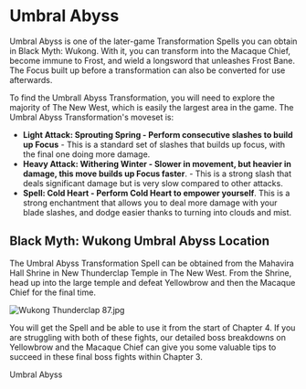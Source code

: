# Umbral Abyss

Umbral Abyss is one of the later-game Transformation Spells you can obtain in Black Myth: Wukong. With it, you can transform into the Macaque Chief, become immune to Frost, and wield a longsword that unleashes Frost Bane. The Focus built up before a transformation can also be converted for use afterwards. 

To find the Umbrall Abyss Transformation, you will need to explore the majority of The New West, which is easily the largest area in the game. The Umbral Abyss Transformation's moveset is: 

  * **Light Attack: Sprouting Spring - Perform consecutive slashes to build up Focus** \- This is a standard set of slashes that builds up focus, with the final one doing more damage.
  * **Heavy Attack: Withering Winter - Slower in movement, but heavier in damage, this move builds up Focus faster**. - This is a strong slash that deals significant damage but is very slow compared to other attacks.
  * **Spell: Cold Heart - Perform Cold Heart to empower yourself**. This is a strong enchantment that allows you to deal more damage with your blade slashes, and dodge easier thanks to turning into clouds and mist. 

## Black Myth: Wukong Umbral Abyss Location

The Umbral Abyss Transformation Spell can be obtained from the Mahavira Hall Shrine in New Thunderclap Temple in The New West. From the Shrine, head up into the large temple and defeat Yellowbrow and then the Macaque Chief for the final time. 

![Wukong Thunderclap 87.jpg](https://oyster.ignimgs.com/mediawiki/apis.ign.com/black-myth-wukong/e/ed/Wukong_Thunderclap_87.jpg)

You will get the Spell and be able to use it from the start of Chapter 4. If you are struggling with both of these fights, our detailed boss breakdowns on Yellowbrow and the Macaque Chief can give you some valuable tips to succeed in these final boss fights within Chapter 3. 

Umbral Abyss
